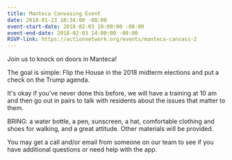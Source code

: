 ```yaml
---
title: Manteca Canvasing Event
date: 2018-01-23 10:34:00 -08:00
event-start-date: 2018-02-03 10:00:00 -08:00
event-end-date: 2018-02-03 14:00:00 -08:00
RSVP-link: https://actionnetwork.org/events/manteca-canvass-2
---
```


Join us to knock on doors in Manteca!

The goal is simple: Flip the House in the 2018 midterm elections and put a check on the Trump agenda.

It's okay if you've never done this before, we will have a training at 10 am and then go out in pairs to talk with residents about the issues that matter to them.

BRING: a water bottle, a pen, sunscreen, a hat, comfortable clothing and shoes for walking, and a great attitude. Other materials will be provided.

You may get a call and/or email from someone on our team to see if you have additional questions or need help with the app.